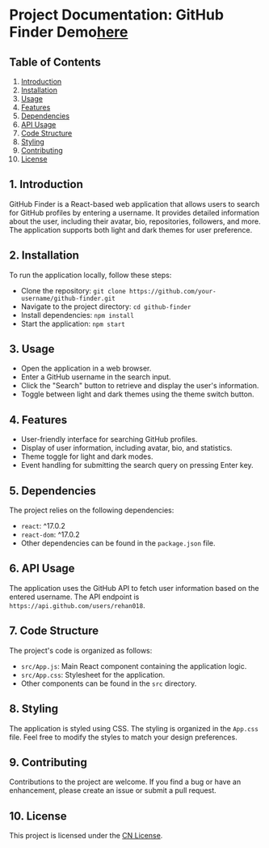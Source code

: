 # Project Documentation: GitHub Finder Demo[here](https://github-finder-ga54.onrender.com/)

## Table of Contents
1. [Introduction](#introduction)
2. [Installation](#installation)
3. [Usage](#usage)
4. [Features](#features)
5. [Dependencies](#dependencies)
6. [API Usage](#api-usage)
7. [Code Structure](#code-structure)
8. [Styling](#styling)
9. [Contributing](#contributing)
10. [License](#license)

## 1. Introduction
GitHub Finder is a React-based web application that allows users to search for GitHub profiles by entering a username. It provides detailed information about the user, including their avatar, bio, repositories, followers, and more. The application supports both light and dark themes for user preference.

## 2. Installation
To run the application locally, follow these steps:
- Clone the repository: `git clone https://github.com/your-username/github-finder.git`
- Navigate to the project directory: `cd github-finder`
- Install dependencies: `npm install`
- Start the application: `npm start`

## 3. Usage
- Open the application in a web browser.
- Enter a GitHub username in the search input.
- Click the "Search" button to retrieve and display the user's information.
- Toggle between light and dark themes using the theme switch button.

## 4. Features
- User-friendly interface for searching GitHub profiles.
- Display of user information, including avatar, bio, and statistics.
- Theme toggle for light and dark modes.
- Event handling for submitting the search query on pressing Enter key.

## 5. Dependencies
The project relies on the following dependencies:
- `react`: ^17.0.2
- `react-dom`: ^17.0.2
- Other dependencies can be found in the `package.json` file.

## 6. API Usage
The application uses the GitHub API to fetch user information based on the entered username. The API endpoint is `https://api.github.com/users/rehan018`.

## 7. Code Structure
The project's code is organized as follows:
- `src/App.js`: Main React component containing the application logic.
- `src/App.css`: Stylesheet for the application.
- Other components can be found in the `src` directory.

## 8. Styling
The application is styled using CSS. The styling is organized in the `App.css` file. Feel free to modify the styles to match your design preferences.

## 9. Contributing
Contributions to the project are welcome. If you find a bug or have an enhancement, please create an issue or submit a pull request.

## 10. License
This project is licensed under the [CN License](LICENSE).
